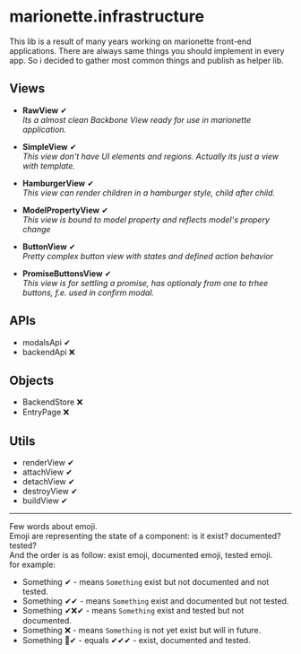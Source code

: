 # marionette.infrastructure

This lib is a result of many years working on marionette front-end applications. There are always same things you should implement in every app. So i decided to gather most common things and publish as helper lib.

## Views

- **RawView** ✔  
*Its a almost clean Backbone View ready for use in marionette application.*

- **SimpleView** ✔  
*This view don't have UI elements and regions. Actually its just a view with template.*

- **HamburgerView** ✔  
*This view can render children in a hamburger style, child after child.*

- **ModelPropertyView** ✔   
*This view is bound to model property and reflects model's propery change*

- **ButtonView** ✔  
*Pretty complex button view with states and defined action behavior*

- **PromiseButtonsView** ✔  
*This view is for settling a promise, has optionaly from one to trhee buttons, f.e. used in confirm modal.*

## APIs

- modalsApi ✔
- backendApi ❌

## Objects

- BackendStore ❌
- EntryPage ❌

## Utils

- renderView ✔
- attachView ✔
- detachView ✔
- destroyView ✔
- buildView ✔

-----

Few words about emoji.  
Emoji are representing the state of a component: is it exist? documented? tested?  
And the order is as follow: exist emoji, documented emoji, tested emoji.  
for example:  
- Something ✔ - means `Something` exist but not documented and not tested.  
- Something ✔✔ - means `Something` exist and documented but not tested.  
- Something ✔❌✔ - means `Something` exist and tested but not documented.  
- Something ❌ - means `Something` is not yet exist but will in future.  
- Something 💯✔ - equals ✔✔✔ - exist, documented and tested.  
